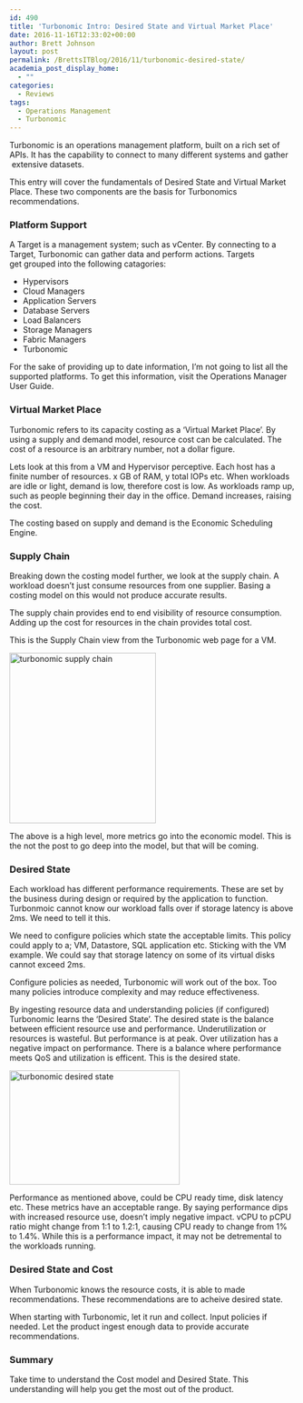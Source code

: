 ```yaml
---
id: 490
title: 'Turbonomic Intro: Desired State and Virtual Market Place'
date: 2016-11-16T12:33:02+00:00
author: Brett Johnson
layout: post
permalink: /BrettsITBlog/2016/11/turbonomic-desired-state/
academia_post_display_home:
  - ""
categories:
  - Reviews
tags:
  - Operations Management
  - Turbonomic
---
```

Turbonomic is an operations management platform, built on a rich set of APIs. It has the capability to connect to many different systems and gather  extensive datasets.

This entry will cover the fundamentals of Desired State and Virtual Market Place. These two components are the basis for Turbonomics recommendations.

### Platform Support

A Target is a management system; such as vCenter. By connecting to a Target, Turbonomic can gather data and perform actions. Targets get grouped into the following catagories:

  * Hypervisors
  * Cloud Managers
  * Application Servers
  * Database Servers
  * Load Balancers
  * Storage Managers
  * Fabric Managers
  * Turbonomic

For the sake of providing up to date information, I&#8217;m not going to list all the supported platforms. To get this information, visit the Operations Manager User Guide.

### Virtual Market Place

Turbonomic refers to its capacity costing as a &#8216;Virtual Market Place&#8217;. By using a supply and demand model, resource cost can be calculated. The cost of a resource is an arbitrary number, not a dollar figure.

Lets look at this from a VM and Hypervisor perceptive. Each host has a finite number of resources. x GB of RAM, y total IOPs etc. When workloads are idle or light, demand is low, therefore cost is low. As workloads ramp up, such as people beginning their day in the office. Demand increases, raising the cost.

The costing based on supply and demand is the Economic Scheduling Engine.

### Supply Chain

Breaking down the costing model further, we look at the supply chain. A workload doesn&#8217;t just consume resources from one supplier. Basing a costing model on this would not produce accurate results.

The supply chain provides end to end visibility of resource consumption. Adding up the cost for resources in the chain provides total cost.

This is the Supply Chain view from the Turbonomic web page for a VM.

<img class="alignnone size-medium wp-image-493" src="https://sdbrett.com/assets/images/2016/11/Turbonomic-Supply-Chain-258x300.png" alt="turbonomic supply chain" width="258" height="300" srcset="https://sdbrett.com/assets/images/2016/11/Turbonomic-Supply-Chain-258x300.png 258w, https://sdbrett.com/assets/images/2016/11/Turbonomic-Supply-Chain-260x302.png 260w, https://sdbrett.com/assets/images/2016/11/Turbonomic-Supply-Chain.png 646w" sizes="(max-width: 258px) 100vw, 258px" />

The above is a high level, more metrics go into the economic model. This is the not the post to go deep into the model, but that will be coming.

### Desired State

Each workload has different performance requirements. These are set by the business during design or required by the application to function. Turbonmoic cannot know our workload falls over if storage latency is above 2ms. We need to tell it this.

We need to configure policies which state the acceptable limits. This policy could apply to a; VM, Datastore, SQL application etc. Sticking with the VM example. We could say that storage latency on some of its virtual disks cannot exceed 2ms.

Configure policies as needed, Turbonomic will work out of the box. Too many policies introduce complexity and may reduce effectiveness.

By ingesting resource data and understanding policies (if configured) Turbonomic learns the &#8216;Desired State&#8217;. The desired state is the balance between efficient resource use and performance. Underutilization or resources is wasteful. But performance is at peak. Over utilization has a negative impact on performance. There is a balance where performance meets QoS and utilization is efficent. This is the desired state.

<img class="alignnone size-medium wp-image-492" src="https://sdbrett.com/assets/images/2016/11/Turbonomic-Desired-State-300x201.png" alt="turbonomic desired state" width="300" height="201" srcset="https://sdbrett.com/assets/images/2016/11/Turbonomic-Desired-State-300x201.png 300w, https://sdbrett.com/assets/images/2016/11/Turbonomic-Desired-State-768x516.png 768w, https://sdbrett.com/assets/images/2016/11/Turbonomic-Desired-State-260x175.png 260w, https://sdbrett.com/assets/images/2016/11/Turbonomic-Desired-State.png 840w" sizes="(max-width: 300px) 100vw, 300px" />

Performance as mentioned above, could be CPU ready time, disk latency etc. These metrics have an acceptable range. By saying performance dips with increased resource use, doesn&#8217;t imply negative impact. vCPU to pCPU ratio might change from 1:1 to 1.2:1, causing CPU ready to change from 1% to 1.4%. While this is a performance impact, it may not be detremental to the workloads running.

### Desired State and Cost

When Turbonomic knows the resource costs, it is able to made recommendations. These recommendations are to acheive desired state.

When starting with Turbonomic, let it run and collect. Input policies if needed. Let the product ingest enough data to provide accurate recommendations.

### Summary

Take time to understand the Cost model and Desired State. This understanding will help you get the most out of the product.